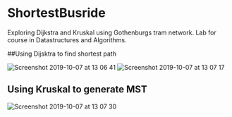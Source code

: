 # ShortestBusride
Exploring Dijkstra and Kruskal using Gothenburgs tram network. Lab for course in Datastructures and Algorithms.


##Using Dijsktra to find shortest path

![Screenshot 2019-10-07 at 13 06 41](https://user-images.githubusercontent.com/31474146/66306948-4f880a00-e903-11e9-8b67-cc74fcb10255.png)
![Screenshot 2019-10-07 at 13 07 17](https://user-images.githubusercontent.com/31474146/66306949-4f880a00-e903-11e9-8569-fadc642a28af.png)


## Using Kruskal to generate MST

![Screenshot 2019-10-07 at 13 07 30](https://user-images.githubusercontent.com/31474146/66306950-4f880a00-e903-11e9-97ad-179fae240c32.png)
